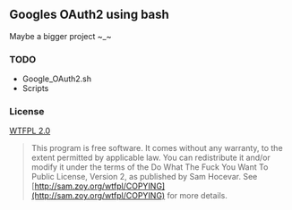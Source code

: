 ## Googles OAuth2 using bash ##

Maybe a bigger project ~_~

### TODO ###

* Google_OAuth2.sh
* Scripts

### License ###

[WTFPL 2.0](http://sam.zoy.org/wtfpl/)

> This program is free software. It comes without any warranty, to
> the extent permitted by applicable law. You can redistribute it
> and/or modify it under the terms of the Do What The Fuck You Want
> To Public License, Version 2, as published by Sam Hocevar. See
> [http://sam.zoy.org/wtfpl/COPYING](http://sam.zoy.org/wtfpl/COPYING) for more details.
